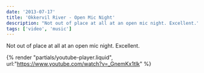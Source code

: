 ```yaml
---
date: '2013-07-17'
title: 'Okkervil River - Open Mic Night'
description: "Not out of place at all at an open mic night. Excellent."
tags: ['video', 'music']
---
```


Not out of place at all at an open mic night. Excellent.<!-- excerpt -->

{% render "partials/youtube-player.liquid", url:"https://www.youtube.com/watch?v=_GnemKx1tlk" %}